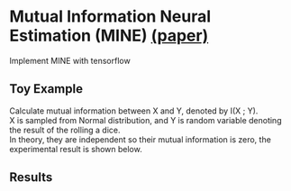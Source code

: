# Mutual Information Neural Estimation (MINE) [(paper)](https://arxiv.org/abs/1801.04062)
Implement MINE with tensorflow

## Toy Example
Calculate mutual information between X and Y, denoted by I(X ; Y).  
X is sampled from Normal distribution, and Y is random variable denoting the result of the rolling a dice.  
In theory, they are independent so their mutual information is zero, the experimental result is shown below.


## Results
